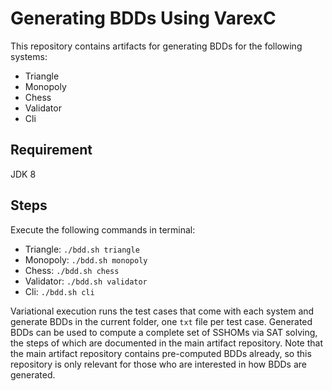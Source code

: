# Generating BDDs Using VarexC

This repository contains artifacts for generating BDDs for the following
systems:

* Triangle
* Monopoly
* Chess
* Validator
* Cli

## Requirement

JDK 8

## Steps

Execute the following commands in terminal:

* Triangle: `./bdd.sh triangle`
* Monopoly: `./bdd.sh monopoly`
* Chess: `./bdd.sh chess`
* Validator: `./bdd.sh validator`
* Cli: `./bdd.sh cli`

Variational execution runs the test cases that come with each system and
generate BDDs in the current folder, one `txt` file per test case. Generated
BDDs can be used to compute a complete set of SSHOMs via SAT solving, the steps
of which are documented in the main artifact repository. Note that the main
artifact repository contains pre-computed BDDs already, so this repository is
only relevant for those who are interested in how BDDs are generated. 
